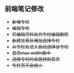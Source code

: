 ## 前端笔记修改
- ~~新增专栏~~
- ~~编辑专栏~~
- ~~将编辑资料处的专栏编辑删除~~
- ~~新建文章处增加选择专栏~~
- ~~从专栏处进入自动选择该专栏~~
- ~~首页max width居中~~
- ~~选择专栏时会跳转到首页~~
- ~~专栏页不会缩小~~